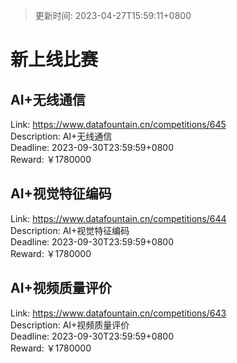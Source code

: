 > 更新时间: 2023-04-27T15:59:11+0800 

# 新上线比赛


## AI+无线通信
Link: https://www.datafountain.cn/competitions/645  
Description: AI+无线通信  
Deadline: 2023-09-30T23:59:59+0800  
Reward: ￥1780000  

## AI+视觉特征编码
Link: https://www.datafountain.cn/competitions/644  
Description: AI+视觉特征编码  
Deadline: 2023-09-30T23:59:59+0800  
Reward: ￥1780000  

## AI+视频质量评价
Link: https://www.datafountain.cn/competitions/643  
Description: AI+视频质量评价  
Deadline: 2023-09-30T23:59:59+0800  
Reward: ￥1780000  


